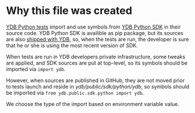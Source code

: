 # Why this file was created

[YDB Python tests](https://github.com/ydb-platform/ydb/tree/main/ydb/tests) import and use symbols from [YDB Python SDK](https://github.com/ydb-platform/ydb-python-sdk) in their source code. YDB Python SDK is availible as pip package, but its sources are also [shipped with YDB](https://github.com/ydb-platform/ydb/tree/main/ydb/public/sdk/python/ydb), so, when the tests are run, the developer is sure that he or she is using the most recent version of SDK.

When tests are run in YDB developers private infrastructure, some tweaks are applied, and SDK sources are put at top-level, so its symbols should be imported via `import ydb`.

However, when sources are published in GitHub, they are not moved prior to tests launch and reside in *ydb/public/sdk/python/ydb*, so symbols should be imported via `from ydb.public.sdk.python import ydb`.

We choose the type of the import based on environment variable value.
